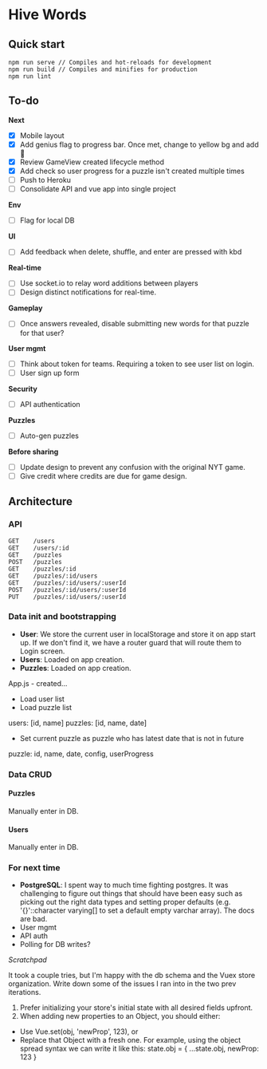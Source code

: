 
# Hive Words

## Quick start

```
npm run serve // Compiles and hot-reloads for development
npm run build // Compiles and minifies for production
npm run lint
```

## To-do

**Next**
- [x] Mobile layout
- [x] Add genius flag to progress bar. Once met, change to yellow bg and add 👑
- [x] Review GameView created lifecycle method
- [x] Add check so user progress for a puzzle isn't created multiple times
- [ ] Push to Heroku
- [ ] Consolidate API and vue app into single project

**Env**
- [ ] Flag for local DB

**UI**
- [ ] Add feedback when delete, shuffle, and enter are pressed with kbd

**Real-time**
- [ ] Use socket.io to relay word additions between players
- [ ] Design distinct notifications for real-time.

**Gameplay**
- [ ] Once answers revealed, disable submitting new words for that puzzle for that user?

**User mgmt**
- [ ] Think about token for teams. Requiring a token to see user list on login.
- [ ] User sign up form

**Security**
- [ ] API authentication

**Puzzles**
- [ ] Auto-gen puzzles

**Before sharing**
- [ ] Update design to prevent any confusion with the original NYT game.
- [ ] Give credit where credits are due for game design.

## Architecture

### API

```
GET    /users
GET    /users/:id
GET    /puzzles
POST   /puzzles
GET    /puzzles/:id
GET    /puzzles/:id/users
GET    /puzzles/:id/users/:userId
POST   /puzzles/:id/users/:userId
PUT    /puzzles/:id/users/:userId
```

### Data init and bootstrapping

- **User**: We store the current user in localStorage and store it on app start up. If we don't find it, we have a router guard that will route them to Login screen.
- **Users**: Loaded on app creation.
- **Puzzles**: Loaded on app creation.


App.js - created...

- Load user list
- Load puzzle list

users: [id, name]
puzzles: [id, name, date]

- Set current puzzle as puzzle who has latest date that is not in future

puzzle: id, name, date, config, userProgress

### Data CRUD

#### Puzzles

Manually enter in DB.

#### Users

Manually enter in DB.


### For next time

- **PostgreSQL**: I spent way to much time fighting postgres. It was challenging to figure out things that should have been easy such as picking out the right data types and setting proper defaults (e.g. '{}'::character varying[] to set a default empty varchar array). The docs are bad.
- User mgmt
- API auth
- Polling for DB writes?


_Scratchpad_

It took a couple tries, but I'm happy with the db schema and the Vuex store organization. Write down some of the issues I ran into in the two prev iterations.


1. Prefer initializing your store's initial state with all desired fields upfront.
2. When adding new properties to an Object, you should either:
* Use Vue.set(obj, 'newProp', 123), or
* Replace that Object with a fresh one. For example, using the object spread syntax
 we can write it like this:
state.obj = { ...state.obj, newProp: 123 }


